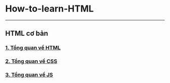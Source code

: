 # How-to-learn-HTML
---
## HTML cơ bản
### [1. Tổng quan về HTML](https://github.com)
### [2. Tổng quan về CSS](https://github.com)
### [3. Tổng quan về JS](https://github.com)